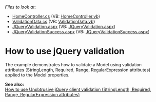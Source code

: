 <!-- default file list -->
*Files to look at*:

* [HomeController.cs](./CS/JQueryValidation/Controllers/HomeController.cs) (VB: [HomeController.vb](./VB/JQueryValidation/Controllers/HomeController.vb))
* [ValidationData.cs](./CS/JQueryValidation/Models/ValidationData.cs) (VB: [ValidationData.vb](./VB/JQueryValidation/Models/ValidationData.vb))
* [JQueryValidation.aspx](./CS/JQueryValidation/Views/Home/JQueryValidation.aspx) (VB: [JQueryValidation.aspx](./VB/JQueryValidation/Views/Home/JQueryValidation.aspx))
* [JQueryValidationSuccess.aspx](./CS/JQueryValidation/Views/Home/JQueryValidationSuccess.aspx) (VB: [JQueryValidationSuccess.aspx](./VB/JQueryValidation/Views/Home/JQueryValidationSuccess.aspx))
<!-- default file list end -->
# How to use jQuery validation


<p>The example demonstrates how to validate a Model using validation attributes (StringLength, Required, Range, RegularExpression attributes) applied to the Model properties.</p>
<p><strong>See also:</strong><br> <a href="https://www.devexpress.com/Support/Center/p/E3119">How to use Unobtrusive jQuery client validation (StringLength, Required, Range, RegularExpression attributes)</a></p>

<br/>


